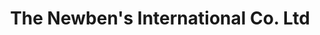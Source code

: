 ---
title: "The Newben's International Co. Ltd"
url: /accra/the-newbens-international-co-ltd/
shop: electronics
---